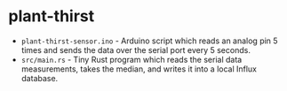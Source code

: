 # plant-thirst
* `plant-thirst-sensor.ino` - Arduino script which reads an analog pin 5 times and sends the data over the serial port every 5 seconds.
* `src/main.rs` - Tiny Rust program which reads the serial data measurements, takes the median, and writes it into a local Influx database.